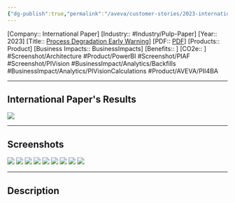 ```yaml
---
{"dg-publish":true,"permalink":"/aveva/customer-stories/2023-international-paper-process-degradation-early-warning/","dgPassFrontmatter":true}
---
```


[Company:: International Paper]
[Industry:: #Industry/Pulp-Paper]
[Year:: 2023]
[Title:: [Process Degradation Early Warning](Homepage%20Example.md)]
[PDF:: [PDF](Homepage%20Example.md)]
[Products:: Product]
[Business Impacts:: BusinessImpacts]
[Benefits:: ]
[CO2e:: ]
#Screenshot/Architecture #Product/PowerBI  #Screenshot/PIAF #Screenshot/PIVision #BusinessImpact/Analytics/Backfills #BusinessImpact/Analytics/PIVisionCalculations  #Product/AVEVA/PII4BA 

---
## International Paper's Results
![](https://i.imgur.com/aEr5ZHU.png)

---
## Screenshots
![](https://i.imgur.com/IFFOtON.png)
![](https://i.imgur.com/rRlHP1f.png)
![](https://i.imgur.com/IL9xfqG.png)
![](https://i.imgur.com/dpXrGoJ.png)
![](https://i.imgur.com/6HQpBFK.png)
![](https://i.imgur.com/nfys16o.png)
![](https://i.imgur.com/iXofCKI.png)
![](https://i.imgur.com/daF7qOq.png)
![](https://i.imgur.com/sj2uP7z.png)

---
## Description